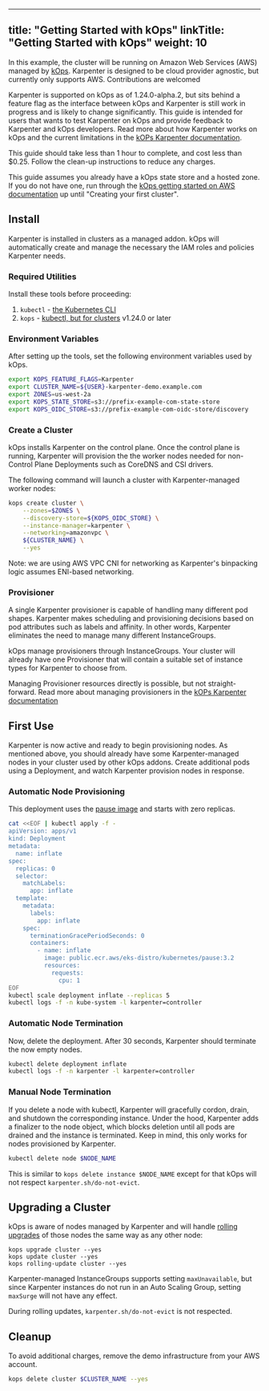 
---
title: "Getting Started with kOps"
linkTitle: "Getting Started with kOps"
weight: 10
---

In this example, the cluster will be running on Amazon Web Services (AWS) managed by [kOps](https://kops.sigs.k8s.io/).
Karpenter is designed to be cloud provider agnostic, but currently only supports AWS. Contributions are welcomed

Karpenter is supported on kOps as of 1.24.0-alpha.2, but sits behind a feature flag as the interface between kOps and Karpenter is
still work in progress and is likely to change significantly. This guide is intended for users that wants to test Karpenter on kOps and provide feedback to Karpenter and kOps developers.
Read more about how Karpenter works on kOps and the current limitations in the [kOPs Karpenter documentation](https://kops.sigs.k8s.io/operations/karpenter/).

This guide should take less than 1 hour to complete, and cost less than $0.25.
Follow the clean-up instructions to reduce any charges.

This guide assumes you already have a kOps state store and a hosted zone. If you do not have one,
run through the [kOps getting started on AWS documentation](https://kops.sigs.k8s.io/getting_started/aws/) up until "Creating your first cluster".

## Install

Karpenter is installed in clusters as a managed addon. kOps will automatically create 
and manage the necessary the IAM roles and policies Karpenter needs.

### Required Utilities

Install these tools before proceeding:

1. `kubectl` - [the Kubernetes CLI](https://kubernetes.io/docs/tasks/tools/install-kubectl-linux/)
2. `kops` - [kubectl, but for clusters](https://kops.sigs.k8s.io/getting_started/install/) v1.24.0 or later

### Environment Variables

After setting up the tools, set the following environment variables used by kOps.

```bash
export KOPS_FEATURE_FLAGS=Karpenter
export CLUSTER_NAME=${USER}-karpenter-demo.example.com
export ZONES=us-west-2a
export KOPS_STATE_STORE=s3://prefix-example-com-state-store
export KOPS_OIDC_STORE=s3://prefix-example-com-oidc-store/discovery
```

### Create a Cluster

kOps installs Karpenter on the control plane. Once the control plane is running, Karpenter will provision the
the worker nodes needed for non-Control Plane Deployments such as CoreDNS and CSI drivers.

The following command will launch a cluster with Karpenter-managed worker nodes:

```bash
kops create cluster \
    --zones=$ZONES \
    --discovery-store=${KOPS_OIDC_STORE} \
    --instance-manager=karpenter \
    --networking=amazonvpc \
    ${CLUSTER_NAME} \
    --yes
```

Note: we are using AWS VPC CNI for networking as Karpenter's binpacking logic assumes ENI-based networking.

### Provisioner

A single Karpenter provisioner is capable of handling many different pod
shapes. Karpenter makes scheduling and provisioning decisions based on pod
attributes such as labels and affinity. In other words, Karpenter eliminates
the need to manage many different InstanceGroups.

kOps manage provisioners through InstanceGroups. Your cluster will already have
one Provisioner that will contain a suitable set of instance types for Karpenter to
choose from.

Managing Provisioner resources directly is possible, but not straight-forward. Read
more about managing provisioners in the [kOPs Karpenter documentation](https://kops.sigs.k8s.io/operations/karpenter/)

## First Use

Karpenter is now active and ready to begin provisioning nodes.
As mentioned above, you should already have some Karpenter-managed nodes in your cluster used by
other kOps addons. Create additional pods using a Deployment, and watch Karpenter provision nodes in response.

### Automatic Node Provisioning

This deployment uses the [pause image](https://www.ianlewis.org/en/almighty-pause-container) and starts with zero replicas.

```bash
cat <<EOF | kubectl apply -f -
apiVersion: apps/v1
kind: Deployment
metadata:
  name: inflate
spec:
  replicas: 0
  selector:
    matchLabels:
      app: inflate
  template:
    metadata:
      labels:
        app: inflate
    spec:
      terminationGracePeriodSeconds: 0
      containers:
        - name: inflate
          image: public.ecr.aws/eks-distro/kubernetes/pause:3.2
          resources:
            requests:
              cpu: 1
EOF
kubectl scale deployment inflate --replicas 5
kubectl logs -f -n kube-system -l karpenter=controller
```

### Automatic Node Termination

Now, delete the deployment. After 30 seconds,
Karpenter should terminate the now empty nodes.

```bash
kubectl delete deployment inflate
kubectl logs -f -n karpenter -l karpenter=controller 
```

### Manual Node Termination

If you delete a node with kubectl, Karpenter will gracefully cordon, drain,
and shutdown the corresponding instance. Under the hood, Karpenter adds a
finalizer to the node object, which blocks deletion until all pods are
drained and the instance is terminated. Keep in mind, this only works for
nodes provisioned by Karpenter.

```bash
kubectl delete node $NODE_NAME
```

This is similar to `kops delete instance $NODE_NAME` except for that kOps will not respect
`karpenter.sh/do-not-evict`.

## Upgrading a Cluster

kOps is aware of nodes managed by Karpenter and will handle [rolling upgrades](https://kops.sigs.k8s.io/operations/rolling-update/) of those nodes the same way as any other node:

```
kops upgrade cluster --yes
kops update cluster --yes
kops rolling-update cluster --yes
```

Karpenter-managed InstanceGroups supports setting `maxUnavailable`, but since Karpenter instances do not run in an Auto Scaling Group, setting `maxSurge` will not have any effect.

During rolling updates, `karpenter.sh/do-not-evict` is not respected.

## Cleanup

To avoid additional charges, remove the demo infrastructure from your AWS account.

```bash
kops delete cluster $CLUSTER_NAME --yes
```